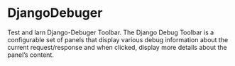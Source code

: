 # DjangoDebuger
Test and larn Django-Debuger Toolbar. The Django Debug Toolbar is a configurable set of panels that display various debug information about the current request/response and when clicked, display more details about the panel’s content.
